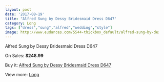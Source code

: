 ```yaml
---
layout: post
date: '2017-08-19'
title: "Alfred Sung by Dessy Bridesmaid Dress D647"
category: Long
tags: ["dress","sung","alfred","wedding","style"]
image: http://www.eudances.com/5544-thickbox_default/alfred-sung-by-dessy-bridesmaid-dress-d647.jpg
---
```

Alfred Sung by Dessy Bridesmaid Dress D647

On Sales: **$248.99**
<a href="https://www.eudances.com/en/long/1906-alfred-sung-by-dessy-bridesmaid-dress-d647.html"><amp-img layout="responsive" width="600" height="600" src="//www.eudances.com/5544-thickbox_default/alfred-sung-by-dessy-bridesmaid-dress-d647.jpg" alt="Alfred Sung by Dessy Bridesmaid Dress D647 0" /></a>
<a href="https://www.eudances.com/en/long/1906-alfred-sung-by-dessy-bridesmaid-dress-d647.html"><amp-img layout="responsive" width="600" height="600" src="//www.eudances.com/5545-thickbox_default/alfred-sung-by-dessy-bridesmaid-dress-d647.jpg" alt="Alfred Sung by Dessy Bridesmaid Dress D647 1" /></a>

Buy it: [Alfred Sung by Dessy Bridesmaid Dress D647](https://www.eudances.com/en/long/1906-alfred-sung-by-dessy-bridesmaid-dress-d647.html "Alfred Sung by Dessy Bridesmaid Dress D647")

View more: [Long](https://www.eudances.com/en/21-long "Long")